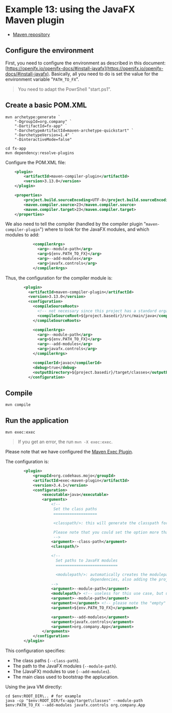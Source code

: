 # Example 13: using the JavaFX Maven plugin

* [Maven repository](https://mvnrepository.com/artifact/org.openjfx/javafx-maven-plugin)



## Configure the environment

First, you need to configure the environment as described in this document: [https://openjfx.io/openjfx-docs/#install-javafx](https://openjfx.io/openjfx-docs/#install-javafx). Basically, all you need to do is set the value for the environment variable "`PATH_TO_FX`".

> You need to adapt the PowrShell "start.ps1".

## Create a basic POM.XML

	mvn archetype:generate `
	    "-DgroupId=org.company" `
	    "-DartifactId=fx-app" `
	    "-DarchetypeArtifactId=maven-archetype-quickstart" `
	    "-DarchetypeVersion=1.4" `
	    "-DinteractiveMode=false"

	cd fx-app
	mvn dependency:resolve-plugins

Configure the POM.XML file:

```xml
	<plugin>
		<artifactId>maven-compiler-plugin</artifactId>
		<version>3.13.0</version>
	</plugin>
```

```xml
	<properties>
    	<project.build.sourceEncoding>UTF-8</project.build.sourceEncoding>
    	<maven.compiler.source>23</maven.compiler.source>
    	<maven.compiler.target>23</maven.compiler.target>
	</properties>
```

We also need to tell the compiler (handled by the compiler plugin "`maven-compiler-plugin`") where to look for the JavaFX modules, and which modules to add:

```xml
            <compilerArgs>
              <arg>--module-path</arg>
              <arg>${env.PATH_TO_FX}</arg>
              <arg>--add-modules</arg>
              <arg>javafx.controls</arg>
            </compilerArgs>
```

Thus, the configuration for the compiler module is:

```xml
        <plugin>
          <artifactId>maven-compiler-plugin</artifactId>
          <version>3.13.0</version>
          <configuration>
            <compileSourceRoots>
              <!-- not necessary since this project has a standard organisation -->
              <compileSourceRoot>${project.basedir}/src/main/java</compileSourceRoot>
            </compileSourceRoots>

            <compilerArgs>
              <arg>--module-path</arg>
              <arg>${env.PATH_TO_FX}</arg>
              <arg>--add-modules</arg>
              <arg>javafx.controls</arg>
            </compilerArgs>

            <compilerId>javac</compilerId>
            <debug>true</debug>
            <outputDirectory>${project.basedir}/target/classes</outputDirectory>
          </configuration>
```

## Compile

	mvn compile

## Run the application

	mvn exec:exec

> If you get an error, the run `mvn -X exec:exec`.

Please note that we have configured the [Maven Exec Plugin](https://www.mojohaus.org/exec-maven-plugin/).

The configuration is:

```xml
        <plugin>
            <groupId>org.codehaus.mojo</groupId>
            <artifactId>exec-maven-plugin</artifactId>
            <version>3.4.1</version>
            <configuration>
                <executable>java</executable>
                <arguments>
                    <!--
                     Set the class paths
                     ===================

                     <classpath/>: this will generate the classpath for us.

                     Please note that you could set the option more than once in order to add additional class paths.
                     -->
                    <argument>--class-path</argument>  
                    <classpath/>

                    <!--
                      Set paths to JavaFX modules
                      ===========================

                      <modulepath/>: automatically creates the modulepath using all project
                                     dependencies, also adding the project build directory.
                    -->
                    <argument>--module-path</argument>
                    <modulepath/> <!-- useless for this use case, but use it because it shows that we can set the option more than once -->
                    <argument>--module-path</argument>
                    <argument></argument> <!-- please note the "empty" <argument></argument>. -->
                    <argument>${env.PATH_TO_FX}</argument>

                    <argument>--add-modules</argument>
                    <argument>javafx.controls</argument>
                    <argument>org.company.App</argument>
                </arguments>
            </configuration>
        </plugin>
```

This configuration specifies:
* The class paths (`--class-path`).
* The path to the JavaFX modules (`--module-path`).
* The (JavaFX) modules to use (`--add-modules`).
* The main class used to bootstrap the applucation.

Using the java VM directly:

	cd $env:ROOT_DIR\.. # for example
	java -cp "$env:ROOT_DIR/fx-app/target\classes" --module-path $env:PATH_TO_FX --add-modules javafx.controls org.company.App

